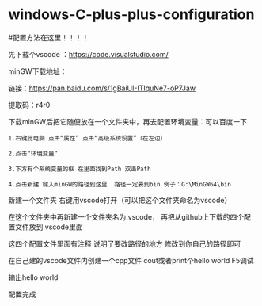 # windows-C-plus-plus-configuration
#配置方法在这里！！！！

先下载个vscode ：https://code.visualstudio.com/

minGW下载地址：

链接：https://pan.baidu.com/s/1gBaiUI-ITIquNe7-oP7Jaw

提取码：r4r0

下载minGW后把它随便放在一个文件夹中，再去配置环境变量：可以百度一下
```
1.右键此电脑 点击“属性” 点击“高级系统设置”（在左边）

2.点击“环境变量”

3.下方有个系统变量的框 在里面找到Path 双击Path

4.点击新建 键入minGW的路径到这里  路径一定要到bin 例子：G:\MinGW64\bin
```
新建一个文件夹 右键用vscode打开（可以把这个文件夹命名为vscode）

在这个文件夹中再新建一个文件夹名为.vscode，  再把从github上下载的四个配置文件放到.vscode里面 

这四个配置文件里面有注释 说明了要改路径的地方 修改到你自己的路径即可

在自己建的vscode文件内创建一个cpp文件 cout或者print个hello world F5调试 

输出hello world 

配置完成
